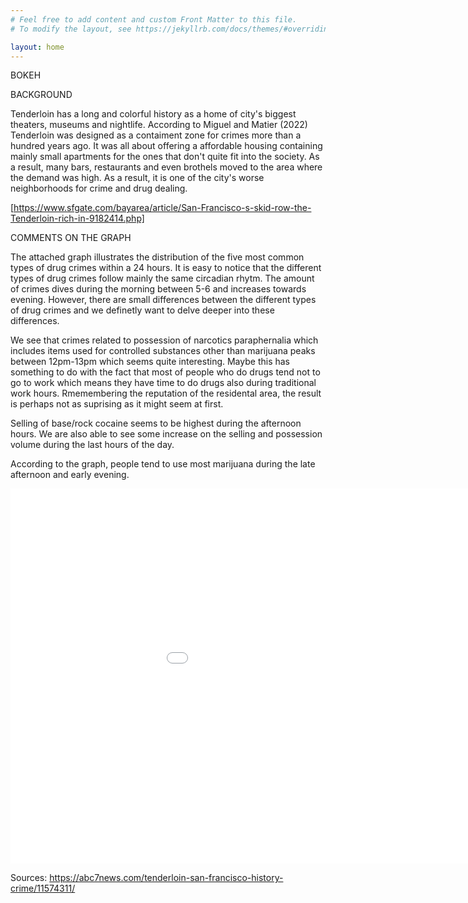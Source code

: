 ```yaml
---
# Feel free to add content and custom Front Matter to this file.
# To modify the layout, see https://jekyllrb.com/docs/themes/#overriding-theme-defaults

layout: home
---
```


BOKEH

BACKGROUND

Tenderloin has a long and colorful history as a home of city's biggest theaters, museums and nightlife. According to Miguel and Matier (2022) Tenderloin was designed as a contaiment zone for crimes more than a hundred years ago. It was all about offering a affordable housing containing mainly small apartments for the ones that don't quite fit into the society. As a result, many bars, restaurants and even brothels moved to the area where the demand was high. As a result, it is one of the city's worse neighborhoods for crime and drug dealing. 

[https://www.sfgate.com/bayarea/article/San-Francisco-s-skid-row-the-Tenderloin-rich-in-9182414.php]

COMMENTS ON THE GRAPH

The attached graph illustrates the distribution of the five most common types of drug crimes within a 24 hours. It is easy to notice that the different types of drug crimes follow mainly the same circadian rhytm. The amount of crimes dives during the morning between 5-6 and increases towards evening. 
However, there are small differences between the different types of drug crimes and we definetly want to delve deeper into these differences.

We see that crimes related to possession of narcotics paraphernalia which includes items used for controlled substances other than marijuana peaks between 12pm-13pm which seems quite interesting. Maybe this has something to do with the fact that most of people who do drugs tend not to go to work which means they have time to do drugs also during traditional work hours. Rmemembering the reputation of the residental area, the result is perhaps not as suprising as it might seem at first. 

Selling of base/rock cocaine seems to be highest during the afternoon hours. We are also able to see some increase on the selling and possession volume during the last hours of the day. 

According to the graph, people tend to use most marijuana during the late afternoon and early evening.


<embed 
       type="text/html" 
       src="crimes_per_hour_for_description.html"
       width="1100"
       height="600"
       >
</embed>


Sources:
https://abc7news.com/tenderloin-san-francisco-history-crime/11574311/


